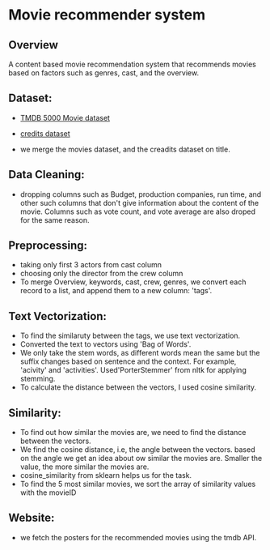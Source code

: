 
# Movie recommender system

## Overview

A content based movie recommendation system
that recommends movies based on factors such 
as genres, cast, and the overview.

## Dataset:
- [TMDB 5000 Movie dataset](https://www.kaggle.com/datasets/tmdb/tmdb-movie-metadata?select=tmdb_5000_movies.csv)
- [credits dataset](https://www.kaggle.com/datasets/tmdb/tmdb-movie-metadata?select=tmdb_5000_credits.csv)


- we merge the movies dataset, and the creadits dataset on title.

## Data Cleaning:
- dropping columns such as Budget, production companies, run time, and other such 
    columns that don't give information about the content of the movie. Columns such as 
    vote count, and vote average are also droped for the same reason.

## Preprocessing:
- taking only first 3 actors from cast column
- choosing only the director from the crew column
- To merge Overview, keywords, cast, crew, genres,
    we convert each record to a list, and append
    them to a new column: 'tags'.

## Text Vectorization:
- To find the similaruty between the tags, we use
    text vectorization.
- Converted the text to vectors using 'Bag of Words'.
- We only take the stem words, as different words 
    mean the same but the suffix changes based on
    sentence and the context. For example, 'acivity'
    and 'activities'. Used'PorterStemmer' from
    nltk for applying stemming.
- To calculate the distance between the vectors,
    I used cosine similarity.
  
## Similarity:
- To find out how similar the movies are, we need to find
    the distance between the vectors.
- We find the cosine distance, i.e, the angle between the vectors.
    based on the angle we get an idea about ow similar the movies are. 
    Smaller the value, the more similar the movies are.
- cosine_similarity from sklearn helps us for the task.
- To find the 5 most similar movies, we sort the array of similarity values
    with the movieID

## Website:
- we fetch the posters for the recommended 
    movies using the tmdb API.


